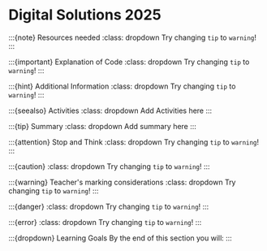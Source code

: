 # Digital Solutions 2025

:::{note} Resources needed
:class: dropdown
Try changing `tip` to `warning`!
:::

:::{important} Explanation of Code
:class: dropdown
Try changing `tip` to `warning`!
:::

:::{hint} Additional Information
:class: dropdown
Try changing `tip` to `warning`!
:::

:::{seealso} Activities
:class: dropdown
Add Activities here
:::

:::{tip} Summary
:class: dropdown
Add summary here
:::

:::{attention} Stop and Think
:class: dropdown
Try changing `tip` to `warning`!
:::

:::{caution}
:class: dropdown
Try changing `tip` to `warning`!
:::

:::{warning} Teacher's marking considerations
:class: dropdown
Try changing `tip` to `warning`!
:::

:::{danger}
:class: dropdown
Try changing `tip` to `warning`!
:::

:::{error}
:class: dropdown
Try changing `tip` to `warning`!
:::

:::{dropdown} Learning Goals
By the end of this section you will:
:::

